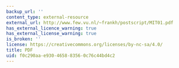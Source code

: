 ```yaml
---
backup_url: ''
content_type: external-resource
external_url: http://www.few.vu.nl/~frankh/postscript/MIT01.pdf
has_external_licence_warning: true
has_external_license_warning: true
is_broken: ''
license: https://creativecommons.org/licenses/by-nc-sa/4.0/
title: PDF
uid: f0c290aa-e930-4658-8356-0c76c44bd4c2
---
```

